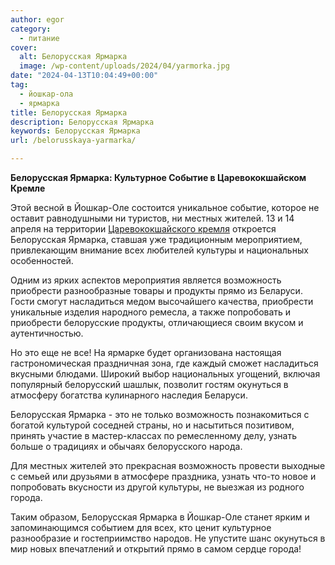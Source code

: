 ```yaml
---
author: egor
category:
  - питание
cover:
  alt: Белорусская Ярмарка
  image: /wp-content/uploads/2024/04/yarmorka.jpg
date: "2024-04-13T10:04:49+00:00"
tag:
  - йошкар-ола
  - ярмарка
title: Белорусская Ярмарка
description: Белорусская Ярмарка
keywords: Белорусская Ярмарка
url: /belorusskaya-yarmarka/

---
```

**Белорусская Ярмарка: Культурное Событие в Царевококшайском Кремле**

Этой весной в Йошкар-Оле состоится уникальное событие, которое не оставит равнодушными ни туристов, ни местных жителей. 13 и 14 апреля на территории [Царевококшайского кремля](/marijskij-kreml/) откроется Белорусская Ярмарка, ставшая уже традиционным мероприятием, привлекающим внимание всех любителей культуры и национальных особенностей.

Одним из ярких аспектов мероприятия является возможность приобрести разнообразные товары и продукты прямо из Беларуси. Гости смогут насладиться медом высочайшего качества, приобрести уникальные изделия народного ремесла, а также попробовать и приобрести белорусские продукты, отличающиеся своим вкусом и аутентичностью.

Но это еще не все! На ярмарке будет организована настоящая гастрономическая праздничная зона, где каждый сможет насладиться вкусными блюдами. Широкий выбор национальных угощений, включая популярный белорусский шашлык, позволит гостям окунуться в атмосферу богатства кулинарного наследия Беларуси.

Белорусская Ярмарка \- это не только возможность познакомиться с богатой культурой соседней страны, но и насытиться позитивом, принять участие в мастер-классах по ремесленному делу, узнать больше о традициях и обычаях белорусского народа.

Для местных жителей это прекрасная возможность провести выходные с семьей или друзьями в атмосфере праздника, узнать что-то новое и попробовать вкусности из другой культуры, не выезжая из родного города.

Таким образом, Белорусская Ярмарка в Йошкар-Оле станет ярким и запоминающимся событием для всех, кто ценит культурное разнообразие и гостеприимство народов. Не упустите шанс окунуться в мир новых впечатлений и открытий прямо в самом сердце города!
